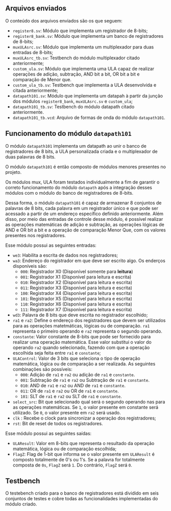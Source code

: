 ## Arquivos enviados

O conteúdo dos arquivos enviados são os que seguem:

* `register8.sv`: Módulo que implementa um registrador de 8-bits;
* `register8_bank.sv`: Módulo que implementa um banco de registradores de 8-bits;
* `muxULAsrc.sv`: Módulo que implementa um multiplexador para duas entradas de 8-bits;
* `muxULAsrc_tb.sv`: Testbench do módulo multiplexador citado anteriormente;
* `custom_ula.sv`: Módulo que implementa uma ULA capaz de realizar operações de adição, subtração, AND bit a bit, OR bit a bit e comparação de Menor que.
* `custom_ula_tb.sv`: Testbench que implementa a ULA desenvolvida e citada anteriormente;
* `datapath101.sv`: Módulo que implementa um datapah à partir da junção dos módulos `register8_bank`, `muxULAsrc.sv` e `custom_ula`;
* `datapath101_tb.sv`: Testbench do módulo datapath citado anteriormente. 
* `datapath101_tb.vcd`: Arquivo de formas de onda do módulo `datapath101`. 

## Funcionamento do módulo  `datapath101`

O módulo `datapath101` implementa um datapath ao unir o banco de registradores de 8 bits, a ULA personalizada criada e o multiplexador de duas palavras de 8 bits. 

O módulo `datapath101` é então composto de módulos menores presentes no projeto. 

Os módulos mux, ULA foram testados individualmente a fim de garantir o correto funcionamento do módulo `datapath` após a integração desses módulos com o módulo do banco de registradores de 8-bits. 


Dessa forma, o módulo `datapath101` é capaz de armazenar 8 conjuntos de palavras de 8 bits, cada palavra em um registrador único e que pode ser acessado a partir de um endereço específico definido anteriormente. Além disso, por meio das entradas de controle desse módulo, é possível realizar as operações matemáticas de adição e subtração, as operações lógicas de AND e OR bit a bit e a operação de comparação Menor Que, com os valores presentes nos registradores.


Esse módulo possui as seguintes entradas:
* `we3`: Habilita a escrita de dados nos registradores;
* `wa3`: Endereço do registrador em que deve ser escrito algo. Os enderços disponíveis são:
  * `000`: Registrador X0 (Disponível somente para **leitura**) 
  * `001`: Registrador X1 (Disponível para leitura e escrita) 
  * `010`: Registrador X2 (Disponível para leitura e escrita)
  * `011`: Registrador X3 (Disponível para leitura e escrita) 
  * `100`: Registrador X4 (Disponível para leitura e escrita) 
  * `101`: Registrador X5 (Disponível para leitura e escrita)
  * `110`: Registrador X6 (Disponível para leitura e escrita)
  * `111`: Registrador X7 (Disponível para leitura e escrita) 
* `wd3`: Palavra de 8 bits que deve escrita no registrador escolhido;
* `ra1` e `ra2`: Define o endereço dos registradores que devem ser utilizados para as operações matetmáticas, lógicas ou de comparação. `ra1` representa o primeiro operando e `ra2` representa o segundo operando.
* `constante`: Valor constante de 8-bits que pode ser fornecido para realizar uma operação matemática. Esse valor substitui o valor do operando `ra2` quando selecionado, fazendo com que a operação escolhida seja feita entre `ra1` e `constante`;
* `ULAControl`: Valor de 3 bits que seleciona o tipo de operação matemática, lógica ou de comparação a ser realizada. As seguintes combinações são possíveis:
  * `000`: Adição de `ra1` e `ra2` ou adição de `ra1` e `constante`.
  * `001`: Subtração de `ra1` e `ra2` ou Subtração de `ra1` e `constante`.
  * `010`: AND de `ra1` e `ra2` ou AND de `ra1` e `constante`.
  * `011`: OR de `ra1` e `ra2` ou OR de `ra1` e `constante`.
  * `101`: SLT de `ra1` e `ra2` ou SLT de `ra1` e `constante`.
* `select_src`: Bit que selecionado qual será o segundo operando nas para as operações matemáticas. Se `1`, o valor presente em constante será utilizado. Se `0`, o valor presente em `ra2` será usado.
* `clk` : Recebe o clock para sincronizar a operação dos registradores;
* `rst`: Bit de reset de todos os registradores. 

Esse módulo possui as seguintes saídas:
* `ULAResult`: Valor em 8-bits que representa o resultado da operação matemática, lógica ou de comparação escolhida;
* `FlagZ`: Flag de 1-bit que informa se o valor presente em `ULAResult` é composto totalmente de 0's ou 1's. Se a palavra for totalmente composta de `0s`, `FlagZ` será `1`. Do contrário, `FlagZ` será `0`.

## Testbench

O testebench criado para o banco de registradores está dividido em seis conjuntos de testes e cobre todas as funcionalidades implementadas do módulo criado.


